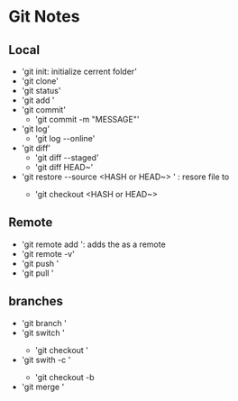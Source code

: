 # Git Notes
## Local

- 'git init: initialize cerrent folder'
- 'git clone'
- 'git status'
- 'git add <FILE>'
- 'git commit'
	- 'git commit -m "MESSAGE"'
- 'git log'
	- 'git log --online'
- 'git diff'
	- 'git diff --staged'
	- 'git diff HEAD~'
- 'git restore --source <HASH or HEAD~> <FILE>' : resore file to 
	-	'git checkout <HASH or HEAD~> <FILE>

## Remote 	

- 'git remote add <NAME> <URL>': adds the <URL> as a remote
- 'git remote -v'
- 'git push <WHERE> <WHAT>'
- 'git pull '

## branches

- 'git branch <NAME>'
- 'git switch <NAME>'
	- 'git checkout <NAME>'
- 'git swith -c <NAME>'
	- 'git checkout -b <NAME>
- 'git merge <BRANCH>'	
